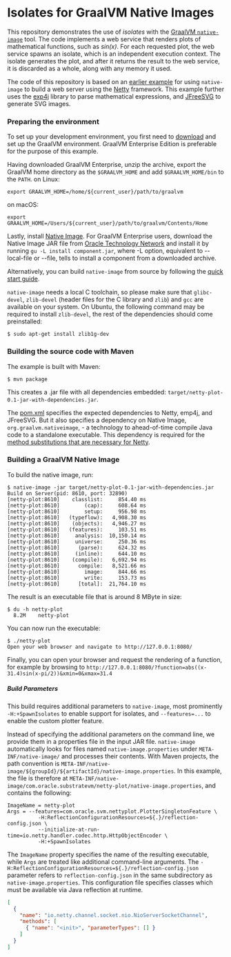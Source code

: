# Isolates for GraalVM Native Images

This repository demonstrates the use of _isolates_ with the [GraalVM `native-image`](http://www.graalvm.org/docs/reference-manual/aot-compilation/) tool. The code implements a web service that renders plots of mathematical functions, such as _sin(x)_. For each requested plot, the web service spawns an isolate, which is an independent execution context. The isolate generates the plot, and after it returns the result to the web service, it is discarded as a whole, along with any memory it used.

The code of this repository is based on an [earlier example](https://github.com/cstancu/netty-native-demo) for using `native-image` to build a web server using the [Netty](http://netty.io/) framework. This example further uses the [exp4j](https://www.objecthunter.net/exp4j/) library to parse mathematical expressions, and [JFreeSVG](http://www.jfree.org/jfreesvg/) to generate SVG images.

### Preparing the environment

To set up your development environment, you first need to [download](http://www.graalvm.org/downloads/) and set up the GraalVM environment. GraalVM Enterprise Edition is preferable for the purpose of this example.

Having downloaded GraalVM Enterprise, unzip the archive, export the GraalVM home directory as the `$GRAALVM_HOME` and add `$GRAALVM_HOME/bin` to the `PATH`.
on Linux:
```
export GRAALVM_HOME=/home/${current_user}/path/to/graalvm
```
on macOS:
```
export GRAALVM_HOME=/Users/${current_user}/path/to/graalvm/Contents/Home
```

Lastly, install [Native Image](https://www.graalvm.org/docs/reference-manual/native-image/#install-native-image).
For GraalVM Enterprise users, download the Native Image JAR file from [Oracle Technology Network](https://www.oracle.com/downloads/graalvm-downloads.html) and install it by running `gu -L install component.jar`, where -L option, equivalent to --local-file or --file, tells to install a component from a downloaded archive.

Alternatively, you can build `native-image` from source by following the [quick start guide](https://github.com/oracle/graal/tree/master/substratevm#quick-start).

`native-image` needs a local C toolchain, so please make sure that `glibc-devel`, `zlib-devel` (header files for the C library and `zlib`) and `gcc` are available on your system. On Ubuntu, the following command may be required to install `zlib-devel`, the rest of the dependencies should come preinstalled:
```
$ sudo apt-get install zlib1g-dev
```

### Building the source code with Maven

The example is built with Maven:

```
$ mvn package
```

This creates a .jar file with all dependencies embedded: `target/netty-plot-0.1-jar-with-dependencies.jar`.

The [pom.xml](pom.xml) specifies the expected dependencies to Netty, emp4j, and JFreeSVG. But it also specifies a dependency on Native Image, `org.graalvm.nativeimage`, - a technology to ahead-of-time compile Java code to a standalone executable. This dependency is required for the [method substitutions that are necessary for Netty](https://github.com/cstancu/netty-native-demo).

### Building a GraalVM Native Image

To build the native image, run:
```
$ native-image -jar target/netty-plot-0.1-jar-with-dependencies.jar
Build on Server(pid: 8610, port: 32890)
[netty-plot:8610]    classlist:     854.40 ms
[netty-plot:8610]        (cap):     608.64 ms
[netty-plot:8610]        setup:     956.98 ms
[netty-plot:8610]   (typeflow):   4,908.30 ms
[netty-plot:8610]    (objects):   4,946.27 ms
[netty-plot:8610]   (features):     103.51 ms
[netty-plot:8610]     analysis:  10,150.14 ms
[netty-plot:8610]     universe:     250.36 ms
[netty-plot:8610]      (parse):     624.32 ms
[netty-plot:8610]     (inline):     644.10 ms
[netty-plot:8610]    (compile):   6,692.94 ms
[netty-plot:8610]      compile:   8,521.66 ms
[netty-plot:8610]        image:     844.66 ms
[netty-plot:8610]        write:     153.73 ms
[netty-plot:8610]      [total]:  21,764.10 ms
```
The result is an executable file that is around 8 MByte in size:
```
$ du -h netty-plot
  8.2M    netty-plot
```
You can now run the executable:
```
$ ./netty-plot
Open your web browser and navigate to http://127.0.0.1:8080/
```

Finally, you can open your browser and request the rendering of a function, for example by browsing to `http://127.0.0.1:8080/?function=abs((x-31.4)sin(x-pi/2))&xmin=0&xmax=31.4`

##### Build Parameters
This build requires additional parameters to `native-image`, most prominently `-H:+SpawnIsolates` to enable support for isolates, and `--features=...` to enable the custom plotter feature.

Instead of specifying the additional parameters on the command line, we provide them in a properties file in the input JAR file. `native-image` automatically looks for files named `native-image.properties` under `META-INF/native-image/` and processes their contents. With Maven projects, the path convention is `META-INF/native-image/${groupId}/${artifactId}/native-image.properties`. In this example, the file is therefore at `META-INF/native-image/com.oracle.substratevm/netty-plot/native-image.properties`, and contains the following:
```
ImageName = netty-plot
Args = --features=com.oracle.svm.nettyplot.PlotterSingletonFeature \
          -H:ReflectionConfigurationResources=${.}/reflection-config.json \
          --initialize-at-run-time=io.netty.handler.codec.http.HttpObjectEncoder \
          -H:+SpawnIsolates
```
The `ImageName` property specifies the name of the resulting executable, while `Args` are treated like additional command-line arguments. The `-H:ReflectionConfigurationResources=${.}/reflection-config.json` parameter refers to `reflection-config.json` in the same subdirectory as `native-image.properties`. This configuration file specifies classes which must be available via Java reflection at runtime.
```json
[
  {
    "name": "io.netty.channel.socket.nio.NioServerSocketChannel",
    "methods": [
      { "name": "<init>", "parameterTypes": [] }
    ]
  }
]
```
